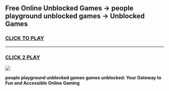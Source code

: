 
## Free Online Unblocked Games → people playground unblocked games → Unblocked Games
<h3>
<a href="https://premium.freeplayer.one?title=people_playground_unblocked_games&ref=21F">CLICK TO PLAY</a></h3>
<hr>

<h3>
<a href="https://premium.freeplayer.one?title=people_playground_unblocked_games&ref=21F">CLICK 2 PLAY</a>
  
</h3>

<a href="https://premium.freeplayer.one?title=people_playground_unblocked_games&ref=21F/"><img src="https://clearcache.store/games.png"></a>


**people playground unblocked games games unblocked: Your Gateway to Fun and Accessible Online Gaming**
